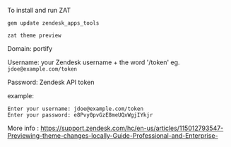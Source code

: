 To install and run ZAT

`gem update zendesk_apps_tools`

`zat theme preview`

Domain: portify

Username: your Zendesk username + the word '/token' eg. `jdoe@example.com/token`

Password: Zendesk API token

example:
```
Enter your username: jdoe@example.com/token
Enter your password: e8Pvy0pvGzE8meUQxWgjIYkjr
```


More info : https://support.zendesk.com/hc/en-us/articles/115012793547-Previewing-theme-changes-locally-Guide-Professional-and-Enterprise-
